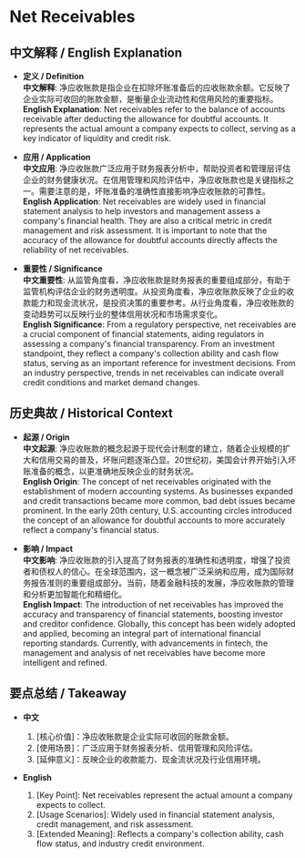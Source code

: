 # Net Receivables

## 中文解释 / English Explanation

* **定义 / Definition**  
  **中文解释**: 净应收账款是指企业在扣除坏账准备后的应收账款余额。它反映了企业实际可收回的账款金额，是衡量企业流动性和信用风险的重要指标。  
  **English Explanation**: Net receivables refer to the balance of accounts receivable after deducting the allowance for doubtful accounts. It represents the actual amount a company expects to collect, serving as a key indicator of liquidity and credit risk.

* **应用 / Application**  
  **中文应用**: 净应收账款广泛应用于财务报表分析中，帮助投资者和管理层评估企业的财务健康状况。在信用管理和风险评估中，净应收账款也是关键指标之一。需要注意的是，坏账准备的准确性直接影响净应收账款的可靠性。  
  **English Application**: Net receivables are widely used in financial statement analysis to help investors and management assess a company's financial health. They are also a critical metric in credit management and risk assessment. It is important to note that the accuracy of the allowance for doubtful accounts directly affects the reliability of net receivables.

* **重要性 / Significance**  
  **中文重要性**: 从监管角度看，净应收账款是财务报表的重要组成部分，有助于监管机构评估企业的财务透明度。从投资角度看，净应收账款反映了企业的收款能力和现金流状况，是投资决策的重要参考。从行业角度看，净应收账款的变动趋势可以反映行业的整体信用状况和市场需求变化。  
  **English Significance**: From a regulatory perspective, net receivables are a crucial component of financial statements, aiding regulators in assessing a company's financial transparency. From an investment standpoint, they reflect a company's collection ability and cash flow status, serving as an important reference for investment decisions. From an industry perspective, trends in net receivables can indicate overall credit conditions and market demand changes.

## 历史典故 / Historical Context

* **起源 / Origin**  
  **中文起源**: 净应收账款的概念起源于现代会计制度的建立，随着企业规模的扩大和信用交易的普及，坏账问题逐渐凸显。20世纪初，美国会计界开始引入坏账准备的概念，以更准确地反映企业的财务状况。  
  **English Origin**: The concept of net receivables originated with the establishment of modern accounting systems. As businesses expanded and credit transactions became more common, bad debt issues became prominent. In the early 20th century, U.S. accounting circles introduced the concept of an allowance for doubtful accounts to more accurately reflect a company's financial status.

* **影响 / Impact**  
  **中文影响**: 净应收账款的引入提高了财务报表的准确性和透明度，增强了投资者和债权人的信心。在全球范围内，这一概念被广泛采纳和应用，成为国际财务报告准则的重要组成部分。当前，随着金融科技的发展，净应收账款的管理和分析更加智能化和精细化。  
  **English Impact**: The introduction of net receivables has improved the accuracy and transparency of financial statements, boosting investor and creditor confidence. Globally, this concept has been widely adopted and applied, becoming an integral part of international financial reporting standards. Currently, with advancements in fintech, the management and analysis of net receivables have become more intelligent and refined.

## 要点总结 / Takeaway

* **中文**  
  1. [核心价值]：净应收账款是企业实际可收回的账款金额。
  2. [使用场景]：广泛应用于财务报表分析、信用管理和风险评估。
  3. [延伸意义]：反映企业的收款能力、现金流状况及行业信用环境。

* **English**  
  1. [Key Point]: Net receivables represent the actual amount a company expects to collect.
  2. [Usage Scenarios]: Widely used in financial statement analysis, credit management, and risk assessment.
  3. [Extended Meaning]: Reflects a company's collection ability, cash flow status, and industry credit environment.